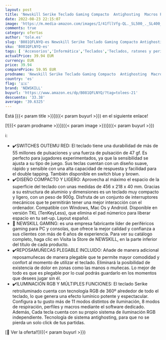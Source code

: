 ```yaml
---
layout: post
title: 'Newskill Serike Teclado Gaming Compacto  Antighosting  Macros Programables  Resposamuñecas Plegable  Switches Otemu Red  USB  Layout español  Compatible Windows  Mac Os y Android  Negro'
date: 2022-08-23 22:15:07
image: 'https://m.media-amazon.com/images/I/41fllVfg-QL._SL500_._SL400_.jpg'
comments: true
category: ofertas
author: 'tole.es'
slug: 'B081QFLNYQ-es Newskill Serike Teclado Gaming Compacto Antighosting...'
sku: 'B081QFLNYQ-es'
tags: [ 'Accesorios','Informática','Teclados','Teclados, ratones y periféricos de entrada','android','newskill','🇪🇸', ]
actualPrice: 39.94 EUR
currency: EUR
price: 39.94
comparePrice: 59.95 EUR
prodname: 'Newskill Serike Teclado Gaming Compacto  Antighosting  Macros Programables  Resposamuñecas Plegable  Switches Otemu Red  USB  Layout español  Compatible Windows  Mac Os y Android  Negro'
country: 'es'
flag: '🇪🇸'
brand: 'NEWSKILL'
buyurl: 'https://www.amazon.es/dp/B081QFLNYQ/?tag=tolees-21'
descuento: '33.38'
average: '39.6325'
---
```


Está [{{< param title >}}]({{< param buyurl >}}) en el siguiente enlace!

[![{{< param prodname >}}]({{< param image >}})]({{< param buyurl >}})

ℹ️:

- ✔️SWITCHES OUTEMU RED: El teclado tiene una durabilidad de más de 55 millones de pulsaciones y una fuerza de pulsación de 47 gf. Es perfecto para jugadores experimentados, ya que la sensibilidad se ajusta a su tipo de juego. Sus teclas cuentan con un diseño suave, rápido y sensible con una alta capacidad de respuesta y facilidad para el double tapping. También disponible en switch blue y brown.
- ✔️DISEÑO COMPACTO Y LIGERO: Aprovecha al máximo el espacio de la superficie del teclado con unas medidas de 456 x 218 x 40 mm. Gracias a su estructura de aluminio y dimensiones es un teclado muy compacto y ligero, con un peso de 900g. Disfruta de un conjunto de interruptores mecánicos que te permitirán tener una mejor interacción con el ordenador. Compatible con Windows, Mac Os y Android. Disponible en versión TKL (TenKeyLess), que elimina el pad númerico para liberar espacio en tu set-up. Layout español.
- 👾 NEWSKILL GAMING: es una empresa fabricante líder de periféricos gaming para PC y consolas, que ofrece la mejor calidad y confianza a sus clientes con más de 6 años de experiencia. Para ver su catálogo completo, haga clic en Visita la Store de NEWSKILL, en la parte inferior del título de cada producto.
- ✔️REPOSAMUÑECAS PLEGABLE INCLUIDO: Añade de manera adicional reposamuñecas de manera plegable que te permite mayor comodidad y confort al momento de utilizar el teclado. Eliminará la posibilidad de existencia de dolor en zonas como las manos o muñecas. Lo mejor de todo es que es plegable por lo cual podrás guardarlo en los momentos que desees jugar sin él.
- ✔️ILUMINACIÓN RGB Y MÚLTIPLES FUNCIONES: El teclado Serike retroiluminado cuenta con tecnología RGB de 360º alrededor de todo el teclado, lo que genera una efecto lumínico potente y espectacular. Configura a tu gusto más de 11 modos distintos de iluminación, 8 modos de respiración, perfiles y macros mediante el software dedicado. Además, Cada tecla cuenta con su propio sistema de iluminación RGB independiente. Tecnología de sistema antighosting, para que no se pierda un solo click de tus partidas.

[🛒 Ver la oferta!!]({{< param buyurl >}})
